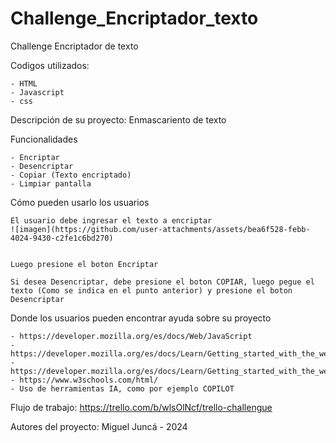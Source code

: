 # Challenge_Encriptador_texto
Challenge Encriptador de texto

Codigos utilizados:

    - HTML
    - Javascript
    - css

Descripción de su proyecto: Enmascariento de texto
  
Funcionalidades

    - Encriptar
    - Desencriptar
    - Copiar (Texto encriptado)
    - Limpiar pantalla
  
Cómo pueden usarlo los usuarios

    El usuario debe ingresar el texto a encriptar
    ![imagen](https://github.com/user-attachments/assets/bea6f528-febb-4024-9430-c2fe1c6bd270)


    Luego presione el boton Encriptar

    Si desea Desencriptar, debe presione el boton COPIAR, luego pegue el texto (Como se indica en el punto anterior) y presione el boton Desencriptar
    
Donde los usuarios pueden encontrar ayuda sobre su proyecto

    - https://developer.mozilla.org/es/docs/Web/JavaScript
    - https://developer.mozilla.org/es/docs/Learn/Getting_started_with_the_web/CSS_basics
    - https://developer.mozilla.org/es/docs/Learn/Getting_started_with_the_web/HTML_basics
    - https://www.w3schools.com/html/
    - Uso de herramientas IA, como por ejemplo COPILOT
    
Flujo de trabajo: https://trello.com/b/wlsOlNcf/trello-challengue

Autores del proyecto: Miguel Juncá - 2024
